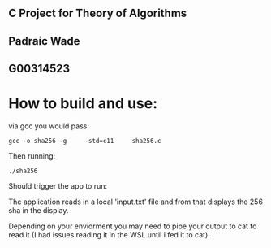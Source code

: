 ## C Project for Theory of Algorithms 
## Padraic Wade
## G00314523

# How to build and use:
via gcc you would pass:

`gcc -o sha256 -g     -std=c11     sha256.c`

Then running:

`./sha256` 

Should trigger the app to run:

The application reads in a local 'input.txt' file and from that displays the 256 sha in the display.

Depending on your enviorment you may need to pipe your output to cat to read it (I had issues reading it in the WSL until i fed it to cat).